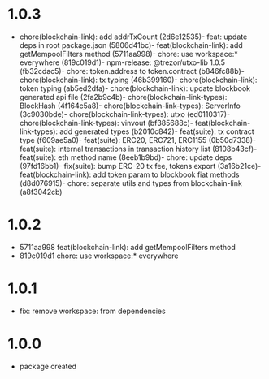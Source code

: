# 1.0.3

-   chore(blockchain-link): add addrTxCount (2d6e12535)- feat: update deps in root package.json (5806d41bc)- feat(blockchain-link): add getMempoolFilters method (5711aa998)- chore: use workspace:\* everywhere (819c019d1)- npm-release: @trezor/utxo-lib 1.0.5 (fb32cdac5)- chore: token.address to token.contract (b846fc88b)- chore(blockchain-link): tx typing (46b399160)- chore(blockchain-link): token typing (ab5ed2dfa)- chore(blockchain-link): update blockbook generated api file (2fa2b9c4b)- chore(blockchain-link-types): BlockHash (4f164c5a8)- chore(blockchain-link-types): ServerInfo (3c9030bde)- chore(blockchain-link-types): utxo (ed0110317)- chore(blockchain-link-types): vinvout (bf385688c)- feat(blockchain-link-types): add generated types (b2010c842)- feat(suite): tx contract type (f609ae5a0)- feat(suite): ERC20, ERC721, ERC1155 (0b50d7338)- feat(suite): internal transactions in transaction history list (8108b43cf)- feat(suite): eth method name (8eeb1b9bd)- chore: update deps (97fd16bb1)- fix(suite): bump ERC-20 tx fee, tokens export (3a16b21ce)- feat(blockchain-link): add token param to blockbook fiat methods (d8d076915)- chore: separate utils and types from blockchain-link (a8f3042cb)

# 1.0.2

-   5711aa998 feat(blockchain-link): add getMempoolFilters method
-   819c019d1 chore: use workspace:\* everywhere

# 1.0.1

-   fix: remove workspace: from dependencies

# 1.0.0

-   package created

